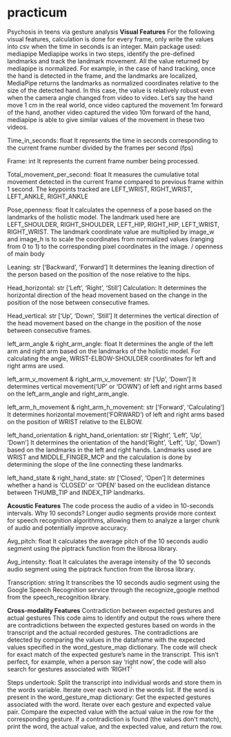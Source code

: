 # practicum
Psychosis in teens via gesture analysis
**Visual Features**
For the following visual features, calculation is done for every frame, only write the values into csv when the time in seconds is an integer. 
Main package used: mediapipe
Mediapipe works in two steps, identify the pre-defined landmarks and track the landmark movement. 
All the value returned by mediapipe is normalized. 
For example, in the case of hand tracking, once the hand is detected in the frame, and the landmarks are localized, MediaPipe returns the landmarks as normalized coordinates relative to the size of the detected hand. In this case, the value is relatively robust even when the camera angle changed from video to video. 
Let’s say the hand move 1 cm in the real world, once video captured the movement 1m forward of the hand, another video captured the video 10m forward of the hand, mediapipe is able to give similar values of the movement in these two videos. 

Time_in_seconds: float
It represents the time in seconds corresponding to the current frame number divided by the frames per second (fps)

Frame: int 
It represents the current frame number being processed.

Total_movement_per_second: float 
It measures the cumulative total movement detected in the current frame compared to previous frame within 1 second. The keypoints tracked are LEFT_WRIST, RIGHT_WRIST, LEFT_ANKLE, RIGHT_ANKLE

Pose_openness: float
It calculates the openness of a pose based on the landmarks of the holistic model. The landmark used here are LEFT_SHOULDER, RIGHT_SHOULDER, LEFT_HIP, RIGHT_HIP, LEFT_WRIST, RIGHT_WRIST. The landmark coordinate value are multiplied by image_w and image_h is to scale the coordinates from normalized values (ranging from 0 to 1) to the corresponding pixel coordinates in the image. / openness of main body

Leaning: str [‘Backward’, ‘Forward’]
It determines the leaning direction of the person based on the position of the nose relative to the hips.

Head_horizontal: str [‘Left’, ‘Right’, ‘Still’]
Calculation: It determines the horizontal direction of the head movement based on the change in the position of the nose between consecutive frames.

Head_vertical: str [‘Up’, ‘Down’, ‘Still’]
It determines the vertical direction of the head movement based on the change in the position of the nose between consecutive frames.

left_arm_angle & right_arm_angle: float
It determines the angle of the left arm and right arm based on the landmarks of the holistic model. For calculating the angle, WRIST-ELBOW-SHOULDER coordinates for left and right arms are used.

left_arm_v_movement & right_arm_v_movement: str [‘Up’, ‘Down’]
It determines vertical movement(‘UP’ or ‘DOWN’) of left and right arms based on the left_arm_angle and right_arm_angle.

left_arm_h_movement & right_arm_h_movement: str [‘Forward’, ‘Calculating’]
It determines horizontal movement(‘FORWARD’) of left and right arms based on the position of WRIST relative to the ELBOW.

left_hand_orientation & right_hand_orientation: str [‘Right’, ‘Left’, ‘Up’, ‘Down’]
It determines the orientation of the hand(‘Right’, ‘Left’, ‘Up’, ‘Down’) based on the landmarks in the left and right hands. Landmarks used are WRIST and MIDDLE_FINGER_MCP and the calculation is done by determining the slope of the line connecting these landmarks.

left_hand_state & right_hand_state: str [‘Closed’, ‘Open’]
It determines whether a hand is ‘CLOSED’ or ‘OPEN’ based on the euclidean distance between THUMB_TIP and INDEX_TIP landmarks. 

**Acoustic Features**
The code process the audio of a video in 10-seconds intervals. 
Why 10 seconds? 
Longer audio segments provide more context for speech recognition algorithms, allowing them to analyze a larger chunk of audio and potentially improve accuracy.

Avg_pitch: float
It calculates the average pitch of the 10 seconds audio segment using the piptrack function from the librosa library.

Avg_intensity: float
It calculates the average intensity of the 10 seconds audio segment using the piptrack function from the librosa library.

Transcription: string 
It transcribes the 10 seconds audio segment using the Google Speech Recognition service through the recognize_google method from the speech_recognition library.

**Cross-modality Features**
Contradiction between expected gestures and actual gestures
This code aims to identify and output the rows where there are contradictions between the expected gestures based on words in the transcript and the actual recorded gestures. The contradictions are detected by comparing the values in the dataframe with the expected values specified in the word_gesture_map dictionary.
The code will check for exact match of the expected gesture’s name in the transcript. This isn’t perfect, for example, when a person say ‘right now’, the code will also search for gestures associated with ‘RIGHT’

Steps undertook:
Split the transcript into individual words and store them in the words variable.
Iterate over each word in the words list.
If the word is present in the word_gesture_map dictionary:
Get the expected gestures associated with the word.
Iterate over each gesture and expected value pair.
Compare the expected value with the actual value in the row for the corresponding gesture.
If a contradiction is found (the values don't match), print the word, the actual value, and the expected value, and return the row.
